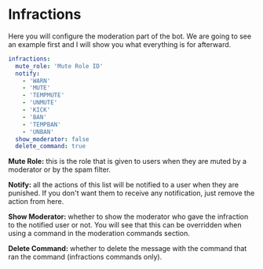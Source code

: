 # Infractions

Here you will configure the moderation part of the bot. We are going to see an example first and I will show you what everything is for afterward.

```yaml
infractions:
  mute_role: 'Mute Role ID'
  notify:
    - 'WARN'
    - 'MUTE'
    - 'TEMPMUTE'
    - 'UNMUTE'
    - 'KICK'
    - 'BAN'
    - 'TEMPBAN'
    - 'UNBAN'
  show_moderator: false
  delete_command: true
```

**Mute Role:** this is the role that is given to users when they are muted by a moderator or by the spam filter.

**Notify:** all the actions of this list will be notified to a user when they are punished. If you don't want them to receive any notification, just remove the action from here.

**Show Moderator:** whether to show the moderator who gave the infraction to the notified user or not. You will see that this can be overridden when using a command in the moderation commands section.

**Delete Command:** whether to delete the message with the command that ran the command \(infractions commands only\).

